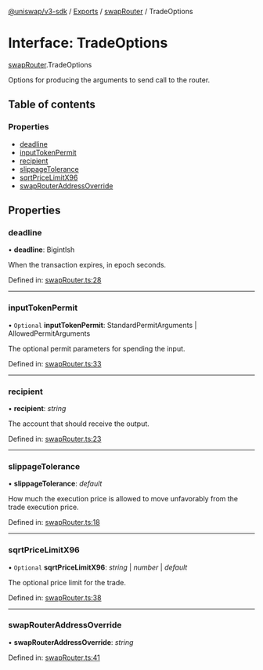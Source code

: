 [@uniswap/v3-sdk](../README.md) / [Exports](../modules.md) / [swapRouter](../modules/swaprouter.md) / TradeOptions

# Interface: TradeOptions

[swapRouter](../modules/swaprouter.md).TradeOptions

Options for producing the arguments to send call to the router.

## Table of contents

### Properties

- [deadline](swaprouter.tradeoptions.md#deadline)
- [inputTokenPermit](swaprouter.tradeoptions.md#inputtokenpermit)
- [recipient](swaprouter.tradeoptions.md#recipient)
- [slippageTolerance](swaprouter.tradeoptions.md#slippagetolerance)
- [sqrtPriceLimitX96](swaprouter.tradeoptions.md#sqrtpricelimitx96)
- [swapRouterAddressOverride](swaprouter.tradeoptions.md#swaprouteraddressoverride)

## Properties

### deadline

• **deadline**: BigintIsh

When the transaction expires, in epoch seconds.

Defined in: [swapRouter.ts:28](https://github.com/Uniswap/uniswap-v3-sdk/blob/4a7e393/src/swapRouter.ts#L28)

___

### inputTokenPermit

• `Optional` **inputTokenPermit**: StandardPermitArguments \| AllowedPermitArguments

The optional permit parameters for spending the input.

Defined in: [swapRouter.ts:33](https://github.com/Uniswap/uniswap-v3-sdk/blob/4a7e393/src/swapRouter.ts#L33)

___

### recipient

• **recipient**: *string*

The account that should receive the output.

Defined in: [swapRouter.ts:23](https://github.com/Uniswap/uniswap-v3-sdk/blob/4a7e393/src/swapRouter.ts#L23)

___

### slippageTolerance

• **slippageTolerance**: *default*

How much the execution price is allowed to move unfavorably from the trade execution price.

Defined in: [swapRouter.ts:18](https://github.com/Uniswap/uniswap-v3-sdk/blob/4a7e393/src/swapRouter.ts#L18)

___

### sqrtPriceLimitX96

• `Optional` **sqrtPriceLimitX96**: *string* \| *number* \| *default*

The optional price limit for the trade.

Defined in: [swapRouter.ts:38](https://github.com/Uniswap/uniswap-v3-sdk/blob/4a7e393/src/swapRouter.ts#L38)

___

### swapRouterAddressOverride

• **swapRouterAddressOverride**: *string*

Defined in: [swapRouter.ts:41](https://github.com/Uniswap/uniswap-v3-sdk/blob/4a7e393/src/swapRouter.ts#L41)
